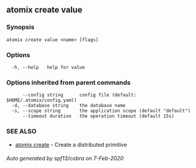 ## atomix create value



### Synopsis



```
atomix create value <name> [flags]
```

### Options

```
  -h, --help   help for value
```

### Options inherited from parent commands

```
      --config string      config file (default: $HOME/.atomix/config.yaml)
  -d, --database string    the database name
  -s, --scope string       the application scope (default "default")
      --timeout duration   the operation timeout (default 15s)
```

### SEE ALSO

* [atomix create](atomix_create.md)	 - Create a distributed primitive

###### Auto generated by spf13/cobra on 7-Feb-2020
